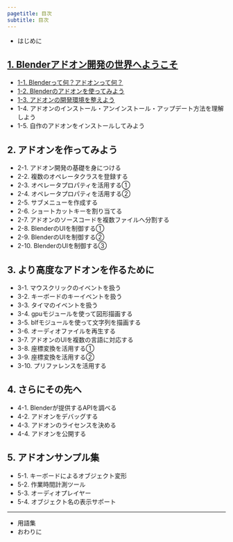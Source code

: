 ```yaml
---
pagetitle: 目次
subtitle: 目次
---
```



* はじめに


## [1. Blenderアドオン開発の世界へようこそ](html/chapter_01/index.html)

* [1-1. Blenderって何？アドオンって何？](html/chapter_01/01_What_is_Blender_What_is_Add-on.html)
* [1-2. Blenderのアドオンを使ってみよう](html/chapter_01/02_Use_Blender_Add-on.html)
* [1-3. アドオンの開発環境を整えよう](html/chapter_01/03_Prepare_Add-on_development_environment.html)
* 1-4. アドオンのインストール・アンインストール・アップデート方法を理解しよう
* 1-5. 自作のアドオンをインストールしてみよう


## 2. アドオンを作ってみよう

* 2-1. アドオン開発の基礎を身につける
* 2-2. 複数のオペレータクラスを登録する
* 2-3. オペレータプロパティを活用する①
* 2-4. オペレータプロパティを活用する②
* 2-5. サブメニューを作成する
* 2-6. ショートカットキーを割り当てる
* 2-7. アドオンのソースコードを複数ファイルへ分割する
* 2-8. BlenderのUIを制御する①
* 2-9. BlenderのUIを制御する②
* 2-10. BlenderのUIを制御する③


## 3. より高度なアドオンを作るために

* 3-1. マウスクリックのイベントを扱う
* 3-2. キーボードのキーイベントを扱う
* 3-3. タイマのイベントを扱う
* 3-4. gpuモジュールを使って図形描画する
* 3-5. blfモジュールを使って文字列を描画する
* 3-6. オーディオファイルを再生する
* 3-7. アドオンのUIを複数の言語に対応する
* 3-8. 座標変換を活用する①
* 3-9. 座標変換を活用する②
* 3-10. プリファレンスを活用する


## 4. さらにその先へ

* 4-1. Blenderが提供するAPIを調べる
* 4-2. アドオンをデバッグする
* 4-3. アドオンのライセンスを決める
* 4-4. アドオンを公開する


## 5. アドオンサンプル集

* 5-1. キーボードによるオブジェクト変形
* 5-2. 作業時間計測ツール
* 5-3. オーディオプレイヤー
* 5-4. オブジェクト名の表示サポート

---

* 用語集
* おわりに
